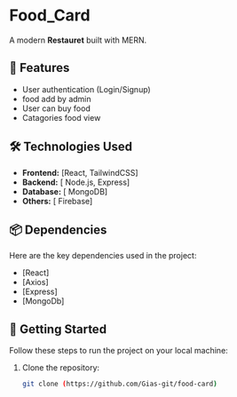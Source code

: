 # Food_Card  

A modern **Restauret** built with MERN. 


## 🌟 Features  

- User authentication (Login/Signup)  
- food add by admin
- User can buy food
- Catagories food view

## 🛠️ Technologies Used  

- **Frontend:** [React, TailwindCSS]  
- **Backend:** [ Node.js, Express]  
- **Database:** [ MongoDB]  
- **Others:** [ Firebase]  

## 📦 Dependencies  

Here are the key dependencies used in the project:  

- [React]
- [Axios]
- [Express]
- [MongoDb]

## 🚀 Getting Started  

Follow these steps to run the project on your local machine:  

1. Clone the repository:  
   ```bash  
   git clone (https://github.com/Gias-git/food-card)  
